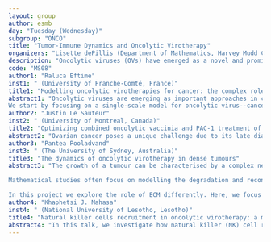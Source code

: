 ```yaml
---
layout: group
author: esmb
day: "Tuesday (Wednesday)"
subgroup: "ONCO"
title: "Tumor-Immune Dynamics and Oncolytic Virotherapy"
organizers: "Lisette dePillis (Department of Mathematics, Harvey Mudd College, United States), Amina Eladdadi (Department of Mathematics, The College of St. Rose, United States)"
description: "Oncolytic viruses (OVs) have emerged as a novel and promising immunotherapeutic strategy against advanced cancer that may be further combined with existing therapeutic modalities to enhance effectiveness. Predicting the outcome of tumor virotherapy is a challenge since the system responses to OV treatment are complex. One of the major challenges involves understanding the immune system’s response to the virus, which diminishes the effects of oncolytic virotherapy by facilitating viral clearance. While incredible efforts have been made over the past decades to decipher the complexity of tumour–immune interactions, the dynamics of oncolytic viral tumor infection and the consequences of OV induced immune response are still poorly understood. In the quest to better understand the complex dynamics involved with OV therapy, mathematical models can be used to address specific questions regarding disease progression, immune activation, and pathologies. In this session, we will bring together applied mathematicians working in the areas of tumor-immune dynamics and virotherapy treatments to present current discoveries."
code: "MS08"
author1: "Raluca Eftime"
inst1: " (University of Franche-Comté, France)"
title1: "Modelling oncolytic virotherapies for cancer: the complex roles of innate immune responses"
abstract1: "Oncolytic viruses are emerging as important approaches in cancer treatment. However, the effectiveness of these therapies depends significantly on the interactions between the oncolytic viruses and the host immune response. Macrophages are one of the most important cell types in the anti-viral immune responses, as well as in the anti-cancer immune responses. Nevertheless, the heterogeneity of macrophage population (with the two extreme phenotypes represented by the M1 and M2 cells) makes it difficult to understand the anti-cancer as well as anti-viral roles of these cells.
We start by focusing on a single-scale model for oncolytic virus--cancer cell interactions in the presence of immune responses represented by macrophages. We show that cell polarization towards either an M1 or M2 phenotype can enhance oncolytic virus therapy through either (i) anti-tumour immune activation, or (ii) enhanced oncolysis. Then, we discuss the impact of the spatial spread of macrophages inside solid tumours on the heterogeneous spatial distributions of oncolytic viruses."
author2: "Justin Le Sauteur"
inst2: " (University of Montreal, Canada)"
title2: "Optimizing combined oncolytic vaccinia and PAC-1 treatment of ovarian cancer using in silico clinical trials"
abstract2: "Ovarian cancer poses a unique challenge due to its late diagnosis and high rate of relapse. In response, oncolytic vaccinia virus (VACV), which selectively kills tumour cells through infection and viral replication, and  procaspase-activating compound 1 (PAC-1), a small tumour cell apoptosis-inducing molecule, have been recently proposed as a combination therapy that may better control ovarian cancer growth. The combination of VACV and PAC-1 has already been shown to be a promising treatment, however a delicate therapeutic balance must be stuck, as PAC-1 induces apoptosis in cells that VACV needs for continued replication. To provide a quantitative basis behind the use of VACV with PAC-1 in ovarian cancer, we developed a mathematical and computational biology model that accounts for tumour growth and treatment-induced death. Our model was calibrated to experimental measurements of the individual and combined effects of each molecule. To determine the optimal dose size and therapeutic schedule for combined VACV and PAC-1, we expanded an in silico clinical trial of 200 patients to bolster the preclinical translation of this investigational therapy. Our results contribute to the evaluation of the validity of this proposed treatment, and establish maximal PAC-1 concentrations that maintain VACV efficacy. Overall, this work demonstrates the ability to use simple mathematical modelling techniques to inform treatment design in real time."
author3: "Pantea Pooladvand"
inst3: " (The University of Sydney, Australia)"
title3: "The dynamics of oncolytic virotherapy in dense tumours"
abstract3: "The growth of a tumour can be characterised by a complex network of cells, fibers and molecules. Images of tumour histology show that cell-stroma landscapes can vastly differ from one tumour to another. These variations in structure, density and cell placement inevitably change the outcome of treatment. 

Mathematical studies often focus on modelling the degradation and reconstruction of extracellular matrix (ECM) by tumour cells to capture tumour progression. However, the extracellular matrix can also significantly hinder anti-cancer therapy.

In this project we explore the role of ECM differently. Here, we focus on how changes in stroma affect oncolytic virotherapy. We want to understand how different configurations of tumour-ECM landscape change the spread and efficacy of viral treatment. By building a system of partial differential equations that includes a novel diffusion term for virus spread in ECM, we look for patterns in tumour-cell ratios, collagen density and collagen configurations to predict treatment outcome. We find that collagen density, cell-collagen ratio and gaps in the collagen surface can significantly affect tumour treatment. Therefore, to accurately describe treatment outcome in oncolytic virotherapy, models need to consider the influence of cell-collagen interactions on therapy."
author4: "Khaphetsi J. Mahasa"
inst4: " (National University of Lesotho, Lesotho)"
title4: "Natural killer cells recruitment in oncolytic virotherapy: a mathematical model"
abstract4: "In this talk, we investigate how natural killer (NK) cell recruitment to the tumor microenvironment (TME) affects oncolytic virotherapy. NK cells play a major role against viral infections. They are, however, known to induce early viral clearance of oncolytic viruses, which hinders the overall efficacy of oncolytic virotherapy. Here, we formulate and analyze a simple mathematical model of the dynamics of the tumor, OV and NK cells using currently available preclinical information. The aim of this study is to characterize conditions under which the synergistic balance between OV-induced NK responses and required viral cytopathicity may or may not result in a successful treatment. In this study, we found that NK cell recruitment to the TME must take place neither too early nor too late in the course of OV infection so that treatment will be successful. NK cell responses are most influential at either early (partly because of rapid response of NK cells to viral infections or antigens) or later (partly because of antitumoral ability of NK cells) stages of oncolytic virotherapy. The model also predicts that: (a) an NK cell response augments oncolytic virotherapy only if viral cytopathicity is weak; (b) the recruitment of NK cells modulates tumor growth; and (c) the depletion of activated NK cells within the TME enhances the probability of tumor escape in oncolytic virotherapy. Taken together, our model results demonstrate that OV infection is crucial, not just to cytoreduce tumor burden, but also to induce the stronger NK cell response necessary to achieve complete or at least partial tumor remission. Furthermore, our modeling framework supports combination therapies involving NK cells and OV which are currently used in oncolytic immunovirotherapy to treat several cancer types."
---
```

